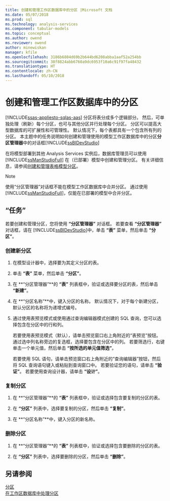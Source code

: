 ```yaml
---
title: 创建和管理工作区数据库中的分区 |Microsoft 文档
ms.date: 05/07/2018
ms.prod: sql
ms.technology: analysis-services
ms.component: tabular-models
ms.topic: conceptual
ms.author: owend
ms.reviewer: owend
author: minewiskan
manager: kfile
ms.openlocfilehash: 3186b6804d69b2b644bd6208abba1aaf52a254bb
ms.sourcegitcommit: 38f8824abb6760a9dc6953f10a6c91f97fa48432
ms.translationtype: HT
ms.contentlocale: zh-CN
ms.lasthandoff: 05/10/2018
---
```

# <a name="create-and-manage-partitions-in-the-workspace-database"></a>创建和管理工作区数据库中的分区 
[!INCLUDE[ssas-appliesto-sqlas-aas](../../includes/ssas-appliesto-sqlas-aas.md)]
  分区将表分成多个逻辑部分。 然后，可单独处理（刷新）每个分区，也可与其他分区并行处理每个分区。 分区可以提高大型数据库的可扩展性和可管理性。 默认情况下，每个表都具有一个包含所有列的分区。 本主题中的任务说明如何创建和管理使用的模型工作区数据库中的分区**分区管理器**中的对话框[!INCLUDE[ssBIDevStudio](../../includes/ssbidevstudio-md.md)]  
  
 在将模型部署到其他 Analysis Services 实例后，数据库管理员可以使用 [!INCLUDE[ssManStudioFull](../../includes/ssmanstudiofull-md.md)] 在（已部署）模型中创建和管理分区。 有关详细信息，请参阅[创建和管理表格模型分区](../../analysis-services/tabular-models/create-and-manage-tabular-model-partitions-ssas-tabular.md)。  
  
> [!NOTE]  
>  使用“分区管理器”对话框不能在模型工作区数据库中合并分区。 通过使用 [!INCLUDE[ssManStudioFull](../../includes/ssmanstudiofull-md.md)]，仅能在已部署的模型中合并分区。  
  
## <a name="tasks"></a>“任务”  
 若要创建和管理分区，您将使用 **“分区管理器”** 对话框。 若要查看 **“分区管理器”** 对话框，请在 [!INCLUDE[ssBIDevStudio](../../includes/ssbidevstudio-md.md)]中，单击 **“表”** 菜单，然后单击 **“分区”**。  
  
###  <a name="bkmk_create_new"></a> 创建新分区  
  
1.  在模型设计器中，选择要为其定义分区的表。  
  
2.  单击 **“表”** 菜单，然后单击 **“分区”**。  
  
3.  在 **“分区管理器”**的 **“表”** 列表框中，验证或选择要分区的表，然后单击 **“新建”**。  
  
4.  在 **“分区名称”**中，键入分区的名称。 默认情况下，对于每个新建分区，默认分区的名称将为递增式编号。  
  
5.  通过使用表预览模式或使用通过查询编辑器模式创建的 SQL 查询，您可以选择包含在分区中的行和列。  
  
     若要使用表预览模式（默认），请单击预览窗口右上角附近的“表预览”按钮。 通过选中列名称旁边的复选框，选择要包含在分区中的列。 若要筛选行，右键单击一个单元值，然后单击 **“按所选的单元值筛选”**。  
  
     若要使用 SQL 语句，请单击预览窗口右上角附近的“查询编辑器”按钮，然后将 SQL 查询语句键入或粘贴到查询窗口中。 若要验证您的语句，请单击 **“验证”**。 若要使用查询设计器，请单击 **“设计”**。  
  
###  <a name="bkmk_copy"></a> 复制分区  
  
1.  在 **“分区管理器”**的 **“表”** 列表框中，验证或选择包含要复制的分区的表。  
  
2.  在 **“分区”** 列表中，选择要复制的分区，然后单击 **“复制”**。  
  
3.  在 **“分区名称”**中，键入分区的新名称。  
  
###  <a name="bkmk_delete"></a> 删除分区  
  
1.  在 **“分区管理器”**的 **“表”** 列表框中，验证或选择包含要删除的分区的表。  
  
2.  在 **“分区”** 列表中，选择要删除的分区，然后单击 **“删除”**。  
  
## <a name="see-also"></a>另请参阅  
 [分区](../../analysis-services/tabular-models/partitions-ssas-tabular.md)   
 [在工作区数据库中处理分区](../../analysis-services/tabular-models/process-partitions-in-the-workspace-databse-ssas-tabular.md)  
  
  
